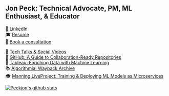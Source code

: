## Jon Peck: Technical Advocate, PM, ML Enthusiast, & Educator

📜 [LinkedIn](https://www.linkedin.com/in/peckjon/)\
🎓 [Resume](https://raw.githubusercontent.com/peckjon/peckjon/refs/heads/master/Resume%20JonPeck%202025.pdf)\
🤝 [Book a consultation](https://consult.jonpeck.com)

🎥 [Tech Talks & Social Videos](https://www.youtube.com/playlist?list=PLtKhCBMhTy5WXu7R-LtnaEwU7bIbeLM5-)\
📝 [GitHub: A Guide to Collaboration-Ready Repositories](https://gh.io/collab-ready-repo)\
📝 [Tableau: Enriching Data with Machine Learning](https://www.tableau.com/blog/enrich-data-tableau-machine-learning-using-algorithmia)\
📚 [Algorithmia: Wayback Archive](https://web.archive.org/web/20210411095903/https://algorithmia.com/blog/author/jpeck)\
🎓 [Manning LiveProject: Training & Deploying ML Models as Microservices](https://www.manning.com/liveproject/upd-training-and-deploying-an-ml-model-as-a-microservice?a_aid=peckjon&a_bid=800e1f53)

<!-- [![GitHub Streak](https://github-readme-streak-stats.herokuapp.com/?user=peckjon)](https://git.io/streak-stats) -->

[![Peckjon's github stats](https://github-readme-stats.vercel.app/api?username=peckjon&count_private=true&hide=contribs&show_icons=true&)](https://github.com/anuraghazra/github-readme-stats)
